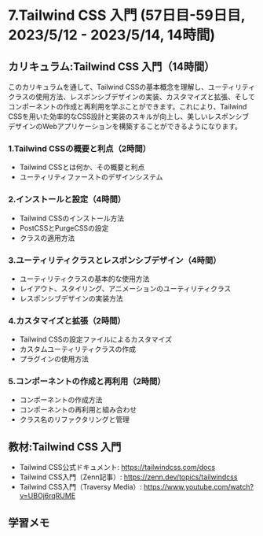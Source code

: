# 7.Tailwind CSS 入門 (57日目-59日目, 2023/5/12 - 2023/5/14, 14時間)

## カリキュラム:Tailwind CSS 入門（14時間）
このカリキュラムを通して、Tailwind CSSの基本概念を理解し、ユーティリティクラスの使用方法、レスポンシブデザインの実装、カスタマイズと拡張、そしてコンポーネントの作成と再利用を学ぶことができます。これにより、Tailwind CSSを用いた効率的なCSS設計と実装のスキルが向上し、美しいレスポンシブデザインのWebアプリケーションを構築することができるようになります。
### 1.Tailwind CSSの概要と利点（2時間）
- Tailwind CSSとは何か、その概要と利点
- ユーティリティファーストのデザインシステム
### 2.インストールと設定（4時間）
- Tailwind CSSのインストール方法
- PostCSSとPurgeCSSの設定
- クラスの適用方法
### 3.ユーティリティクラスとレスポンシブデザイン（4時間）
- ユーティリティクラスの基本的な使用方法
- レイアウト、スタイリング、アニメーションのユーティリティクラス
- レスポンシブデザインの実装方法
### 4.カスタマイズと拡張（2時間）
- Tailwind CSSの設定ファイルによるカスタマイズ
- カスタムユーティリティクラスの作成
- プラグインの使用方法
### 5.コンポーネントの作成と再利用（2時間）
- コンポーネントの作成方法
- コンポーネントの再利用と組み合わせ
- クラス名のリファクタリングと管理

## 教材:Tailwind CSS 入門
- Tailwind CSS公式ドキュメント: https://tailwindcss.com/docs
- Tailwind CSS入門（Zenn記事）: https://zenn.dev/topics/tailwindcss
- Tailwind CSS入門（Traversy Media）: https://www.youtube.com/watch?v=UBOj6rqRUME


## 学習メモ